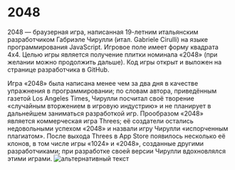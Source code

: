 # 2048
2048 — браузерная игра, написанная 19-летним итальянским разработчиком Габриэле Чирулли (итал. Gabriele Cirulli) на языке программирования JavaScript. 
Игровое поле имеет форму квадрата 4x4. Целью игры является получение плитки номинала «2048» (при желании можно продолжить дальше). 
Код игры открыт и выложен на странице разработчика в GitHub.

Игра «2048» была написана менее чем за два дня в качестве упражнения в программировании; по словам автора, приведённым газетой Los Angeles Times, Чирулли посчитал своё творение «случайным вторжением в игровую индустрию» и не планирует в дальнейшем заниматься разработкой игр. 
Прообразом «2048» является коммерческая игра Threes; её создатели остались недовольными успехом «2048» и назвали игру Чирулли «испорченным плагиатом». 
После выхода Threes в App Store появилось несколько её клонов, в том числе игры «1024» и «2048», созданные другими разработчиками; при разработке своей версии Чирулли вдохновлялся этими играми.
<img src="https://brisk24.ru/GitHubImg/2048.png" alt="альтернативный текст">
